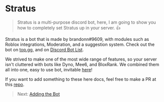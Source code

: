 # Stratus

> Stratus is a multi-purpose discord bot, here, I am going to show you how to completely set Stratus up in your server. :thumbsup:

Stratus is a bot that is made by brandonn#9609, with modules such as Roblox integrations, Moderation, and a suggestion system.
Check out the bot on [top.gg](https://top.gg/bot/785554890281844738), and on [Discord Bot List](https://discordbotlist.com/bots/stratus). 

We strived to make one of the most wide range of features, so your server isn't cluttered with bots like Dyno, Mee6, and BloxRank. We combined them all into one, easy to use bot, invitable [here](https://add.fused.fans)!

If you want to add something to these here docs, feel free to make a PR at this [repo](https://github.com/brandoge91/stratus-documentation).

> Next: [Adding the Bot](/adding)